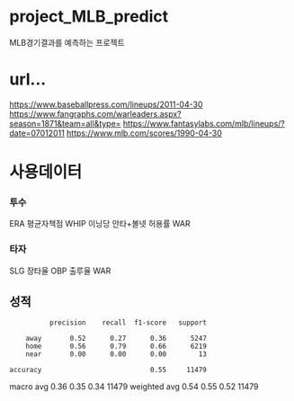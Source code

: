 # project_MLB_predict
MLB경기결과를 예측하는 프로젝트

# url...
https://www.baseballpress.com/lineups/2011-04-30
https://www.fangraphs.com/warleaders.aspx?season=1871&team=all&type=
https://www.fantasylabs.com/mlb/lineups/?date=07012011
https://www.mlb.com/scores/1990-04-30
# 사용데이터
### 투수
ERA 평균자책점
WHIP 이닝당 안타+볼넷 허용률
WAR
### 타자
SLG 장타율
OBP 출루율
WAR

## 성적

              precision    recall  f1-score   support

        away       0.52      0.27      0.36      5247
        home       0.56      0.79      0.66      6219
        near       0.00      0.00      0.00        13

    accuracy                           0.55     11479
   macro avg       0.36      0.35      0.34     11479
weighted avg       0.54      0.55      0.52     11479